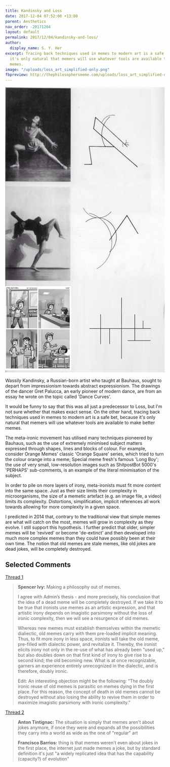 ```yaml
---
title: Kandinsky and Loss
date: 2017-12-04 07:52:00 +13:00
parent: Aesthetics
nav_order: -20171204
layout: default
permalink: 2017/12/04/kandinsky-and-loss/
author:
  display_name: S. Y. Her
excerpt: Tracing back techniques used in memes to modern art is a safe bet, because
  it's only natural that memers will use whatever tools are available to make better
  memes.
image: "/uploads/loss_art_simplified-only.png"
fbpreview: http://thephilosophersmeme.com/uploads/loss_art_simplified-only.png
---
```


![loss_art_simplified.png](/uploads/loss_art_simplified.png)

Wassily Kandinsky, a Russian-born artist who taught at Bauhaus, sought to depart from impressionism towards abstract expressionism. The drawings of the dancer Gret Palucca, an early pioneer of modern dance, are from an essay he wrote on the topic called 'Dance Curves'.  

It would be funny to say that this was all just a predecessor to Loss, but I'm not sure whether that makes exact sense. On the other hand, tracing back techniques used in memes to modern art is a safe bet, because it's only natural that memers will use whatever tools are available to make better memes.  

The meta-ironic movement has utilised many techniques pioneered by Bauhaus, such as the use of extremely minimised subject matters expressed through shapes, lines and blocks of colour. For example, consider Orange Memes' classic 'Orange Square' series, which tried to turn the colour orange into a meme; Special meme fresh's famous 'Long Boy'; the use of very small, low-resolution images such as ShitpostBot 5000's 'PERHAPS' sub-comments, is an example of the literal minimisation of the subject.  

In order to pile on more layers of irony, meta-ironists must fit more content into the same space. Just as their size limits their complexity in microorganisms, the size of a memetic artefact (e.g. an image file, a video) limits its complexity. Distortions, simplification, implicit references all work towards allowing for more complexity in a given space.  

I predicted in 2014 that, contrary to the traditional view that simple memes are what will catch on the most, memes will grow in complexity as they evolve. I still support this hypothesis. I further predict that older, simpler memes will be 'revived' or become 'de-extinct' and then developed into much more complex memes than they could have possibly been at their own time. The notion that old memes are stale memes, like old jokes are dead jokes, will be completely destroyed.

## **Selected Comments**

[Thread 1](https://www.facebook.com/thephilosophersmeme/posts/2063583350541947?comment_id=2063595927207356)

> **Spencer Ivy:** Making a philosophy out of memes. 
>
> I agree with Admin’s thesis - and more precisely, his conclusion that the idea of a dead meme will be completely destroyed. If we take it to be true that ironists use memes as an artistic expression, and that artistic irony depends on imagistic parsimony without the loss of ironic complexity, then we will see a resurgence of old memes. 
> 
> Whereas new memes must establish themselves within the memetic dialiectic, old memes carry with them pre-loaded implicit meaning. Thus, to fit more irony in less space, ironists will take the old meme, pre-filled with dialectic power, and revitalize it. Thereby, the ironist elicits irony not only in the re-use of what has already been “used up,” but also doubles down on that first kind of irony to give rise to a second kind; the old becoming new. What is at once recognizable, garners an experience entirely unrecognized in the dialectic, and is therefore, doubly ironic.
> 
> Edit: An interesting objection might be the following: “The doubly ironic reuse of old memes is parasitic on memes dying in the first place. For this reason, the concept of death in old memes cannot be destroyed without also losing the ability to revive them in order to maximize imagistic parsimony with ironic complexity.”

[Thread 2](https://web.facebook.com/thephilosophersmeme/posts/2063583350541947?comment_id=2063586170541665)

> **Anton Tintignac:** The situation is simply that memes aren't about jokes anymore, if once they were and expands all the possibilities they carry into a world as wide as the one of "regular" art
> 
> **Francisco Barrios:** thing is that memes weren't even about jokes in the first place, the internet just made memes a joke, but by standard definition it's just "a widely replicated idea that has the capability (capacity?) of evolution"
